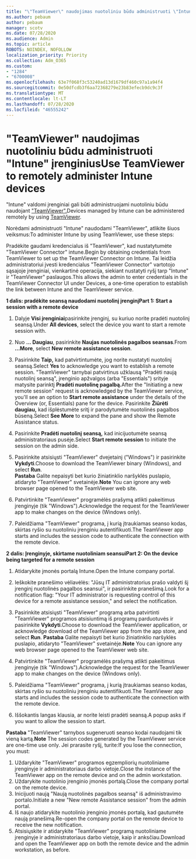 ```yaml
---
title: "\"TeamViewer\" naudojimas nuotoliniu būdu administruoti \"Intune\" įrenginius"
ms.author: pebaum
author: pebaum
manager: scotv
ms.date: 07/28/2020
ms.audience: Admin
ms.topic: article
ROBOTS: NOINDEX, NOFOLLOW
localization_priority: Priority
ms.collection: Adm_O365
ms.custom:
- "1284"
- "6700008"
ms.openlocfilehash: 63e7f068f3c53240ad13d1679df460c97a1a94f4
ms.sourcegitcommit: 0e50dfcdb3f6aa72368279e23b83efecb9dc9c3f
ms.translationtype: MT
ms.contentlocale: lt-LT
ms.lasthandoff: 07/28/2020
ms.locfileid: "46555242"
---
```

# <a name="use-teamviewer-to-remotely-administer-intune-devices"></a><span data-ttu-id="7c5b1-102">"TeamViewer" naudojimas nuotoliniu būdu administruoti "Intune" įrenginius</span><span class="sxs-lookup"><span data-stu-id="7c5b1-102">Use TeamViewer to remotely administer Intune devices</span></span>

<span data-ttu-id="7c5b1-103">"Intune" valdomi įrenginiai gali būti administruojami nuotoliniu būdu naudojant ["TeamViewer".](https://www.teamviewer.com/)</span><span class="sxs-lookup"><span data-stu-id="7c5b1-103">Devices managed by Intune can be administered remotely by using [TeamViewer](https://www.teamviewer.com/).</span></span>

<span data-ttu-id="7c5b1-104">Norėdami administruoti "Intune" naudodami "TeamViewer", atlikite šiuos veiksmus:</span><span class="sxs-lookup"><span data-stu-id="7c5b1-104">To administer Intune by using TeamViewer, use these steps:</span></span> 

<span data-ttu-id="7c5b1-105">Pradėkite gaudami kredencialus iš "TeamViewer", kad nustatytumėte "TeamViewer Connector" intune.</span><span class="sxs-lookup"><span data-stu-id="7c5b1-105">Begin by obtaining credentials from TeamViewer to set up the TeamViewer Connector on Intune.</span></span> <span data-ttu-id="7c5b1-106">Tai leidžia administratoriui įvesti kredencialus "TeamViewer Connector" vartotojo sąsajoje įrenginiai, vienkartinė operacija, siekiant nustatyti ryšį tarp "Intune" ir "TeamViewer" paslaugos.</span><span class="sxs-lookup"><span data-stu-id="7c5b1-106">This allows the admin to enter credentials in the TeamViewer Connector UI under Devices, a one-time operation to establish the link between Intune and the TeamViewer service.</span></span>

<span data-ttu-id="7c5b1-107">**1 dalis: pradėkite seansą naudodami nuotolinį įrenginį**</span><span class="sxs-lookup"><span data-stu-id="7c5b1-107">**Part 1: Start a session with a remote device**</span></span>

1. <span data-ttu-id="7c5b1-108">Dalyje **Visi įrenginiai**pasirinkite įrenginį, su kuriuo norite pradėti nuotolinį seansą.</span><span class="sxs-lookup"><span data-stu-id="7c5b1-108">Under **All devices**, select the device you want to start a remote session with.</span></span>
2. <span data-ttu-id="7c5b1-109">Nuo **... Daugiau**, pasirinkite **Naujas nuotolinės pagalbos seansas**.</span><span class="sxs-lookup"><span data-stu-id="7c5b1-109">From  **…More**, select **New remote assistance session**.</span></span>
3. <span data-ttu-id="7c5b1-110">Pasirinkite **Taip,** kad patvirtintumėte, jog norite nustatyti nuotolinį seansą.</span><span class="sxs-lookup"><span data-stu-id="7c5b1-110">Select **Yes** to acknowledge you want to establish a remote session.</span></span>
    <span data-ttu-id="7c5b1-111">"TeamViewer" tarnybai patvirtinus užklausą "Pradėti naują nuotolinį seansą", įrenginio apžvalgos (arba "Essentials") srityje matysite parinktį **Pradėti nuotolinę pagalbą.**</span><span class="sxs-lookup"><span data-stu-id="7c5b1-111">After the "Initiating a new remote session" request is acknowledged by the TeamViewer service, you'll see an option to **Start remote assistance** under the details of the Overview (or, Essentials) pane for the device.</span></span> <span data-ttu-id="7c5b1-112">Pasirinkite **Žiūrėti daugiau,** kad išplėstumėte sritį ir parodytumėte nuotolinės pagalbos būseną.</span><span class="sxs-lookup"><span data-stu-id="7c5b1-112">Select **See More** to expand the pane and show the Remote Assistance status.</span></span>
4. <span data-ttu-id="7c5b1-113">Pasirinkite **Pradėti nuotolinį seansą,** kad inicijuotumėte seansą administratoriaus pusėje.</span><span class="sxs-lookup"><span data-stu-id="7c5b1-113">Select **Start remote session** to initiate the session on the admin side.</span></span>
5. <span data-ttu-id="7c5b1-114">Pasirinkite atsisiųsti "TeamViewer" dvejetainį ("Windows") ir pasirinkite **Vykdyti**.</span><span class="sxs-lookup"><span data-stu-id="7c5b1-114">Choose to download the TeamViewer binary (Windows), and select **Run**.</span></span><br/>
    <span data-ttu-id="7c5b1-115">**Pastaba** Galite nepaisyti bet kurio žiniatinklio naršyklės puslapio, atidaryto "TeamViewer" svetainėje.</span><span class="sxs-lookup"><span data-stu-id="7c5b1-115">**Note** You can ignore any web browser page opened to the TeamViewer web site.</span></span>

6. <span data-ttu-id="7c5b1-116">Patvirtinkite "TeamViewer" programėlės prašymą atlikti pakeitimus įrenginyje (tik "Windows").</span><span class="sxs-lookup"><span data-stu-id="7c5b1-116">Acknowledge the request for the TeamViewer app to make changes on the device (Windows only).</span></span>
7. <span data-ttu-id="7c5b1-117">Paleidžiama "TeamViewer" programa, į kurią įtraukiamas seanso kodas, skirtas ryšio su nuotoliniu įrenginiu autentifikuoti.</span><span class="sxs-lookup"><span data-stu-id="7c5b1-117">The TeamViewer app starts and includes the session code to authenticate the connection with the remote device.</span></span>

<span data-ttu-id="7c5b1-118">**2 dalis: Įrenginyje, skirtame nuotoliniam seansui**</span><span class="sxs-lookup"><span data-stu-id="7c5b1-118">**Part 2: On the device being targeted for a remote session**</span></span>

1. <span data-ttu-id="7c5b1-119">Atidarykite įmonės portalą Intune.</span><span class="sxs-lookup"><span data-stu-id="7c5b1-119">Open the Intune company portal.</span></span>
2. <span data-ttu-id="7c5b1-120">Ieškokite pranešimo vėliavėlės: "Jūsų IT administratorius prašo valdyti šį įrenginį nuotolinės pagalbos seansui", ir pasirinkite pranešimą.</span><span class="sxs-lookup"><span data-stu-id="7c5b1-120">Look for a notification flag: "Your IT administrator is requesting control of this device for a remote assistance session," and select the notification.</span></span>
3. <span data-ttu-id="7c5b1-121">Pasirinkite atsisiųsti "TeamViewer" programą arba patvirtinti "TeamViewer" programos atsisiuntimą iš programų parduotuvės ir pasirinkite **Vykdyti**.</span><span class="sxs-lookup"><span data-stu-id="7c5b1-121">Choose to download the TeamViewer application, or acknowledge download of the TeamViewer app from the app store, and select **Run**.</span></span>
    <span data-ttu-id="7c5b1-122">**Pastaba** Galite nepaisyti bet kurio žiniatinklio naršyklės puslapio, atidaryto "TeamViewer" svetainėje.</span><span class="sxs-lookup"><span data-stu-id="7c5b1-122">**Note** You can ignore any web browser page opened to the TeamViewer web site.</span></span>

4. <span data-ttu-id="7c5b1-123">Patvirtinkite "TeamViewer" programėlės prašymą atlikti pakeitimus įrenginyje (tik "Windows").</span><span class="sxs-lookup"><span data-stu-id="7c5b1-123">Acknowledge the request for the TeamViewer app to make changes on the device (Windows only).</span></span>
5. <span data-ttu-id="7c5b1-124">Paleidžiama "TeamViewer" programa, į kurią įtraukiamas seanso kodas, skirtas ryšio su nuotoliniu įrenginiu autentifikuoti.</span><span class="sxs-lookup"><span data-stu-id="7c5b1-124">The TeamViewer app starts and includes the session code to authenticate the connection with the remote device.</span></span>
6. <span data-ttu-id="7c5b1-125">Iššokantis langas klausia, ar norite leisti pradėti seansą.</span><span class="sxs-lookup"><span data-stu-id="7c5b1-125">A popup asks if you want to allow the session to start.</span></span>

<span data-ttu-id="7c5b1-126">**Pastaba** "TeamViewer" tarnybos sugeneruoti seanso kodai naudojami tik vieną kartą.</span><span class="sxs-lookup"><span data-stu-id="7c5b1-126">**Note** The session codes generated by the TeamViewer service are one-time use only.</span></span> <span data-ttu-id="7c5b1-127">Jei prarasite ryšį, turite:</span><span class="sxs-lookup"><span data-stu-id="7c5b1-127">If you lose the connection, you must:</span></span>

1. <span data-ttu-id="7c5b1-128">Uždarykite "TeamViewer" programos egzempliorių nuotoliniame įrenginyje ir administratoriaus darbo vietoje.</span><span class="sxs-lookup"><span data-stu-id="7c5b1-128">Close the instance of the TeamViewer app on the remote device and on the admin workstation.</span></span>
2. <span data-ttu-id="7c5b1-129">Uždarykite nuotolinio įrenginio įmonės portalą.</span><span class="sxs-lookup"><span data-stu-id="7c5b1-129">Close the company portal on the remote device.</span></span>
3. <span data-ttu-id="7c5b1-130">Inicijuoti naują "Naują nuotolinės pagalbos seansą" iš administravimo portalo.</span><span class="sxs-lookup"><span data-stu-id="7c5b1-130">Initiate a new "New remote Assistance session" from the admin portal.</span></span>
4. <span data-ttu-id="7c5b1-131">Iš naujo atidarykite nuotolinio įrenginio įmonės portalą, kad gautumėte naują pranešimą.</span><span class="sxs-lookup"><span data-stu-id="7c5b1-131">Re-open the company portal on the remote device to receive the new notification.</span></span>
5. <span data-ttu-id="7c5b1-132">Atsisiųskite ir atidarykite "TeamViewer" programą nuotoliniame įrenginyje ir administratoriaus darbo vietoje, kaip ir anksčiau.</span><span class="sxs-lookup"><span data-stu-id="7c5b1-132">Download and open the TeamViewer app on both the remote device and the admin workstation, as before.</span></span>